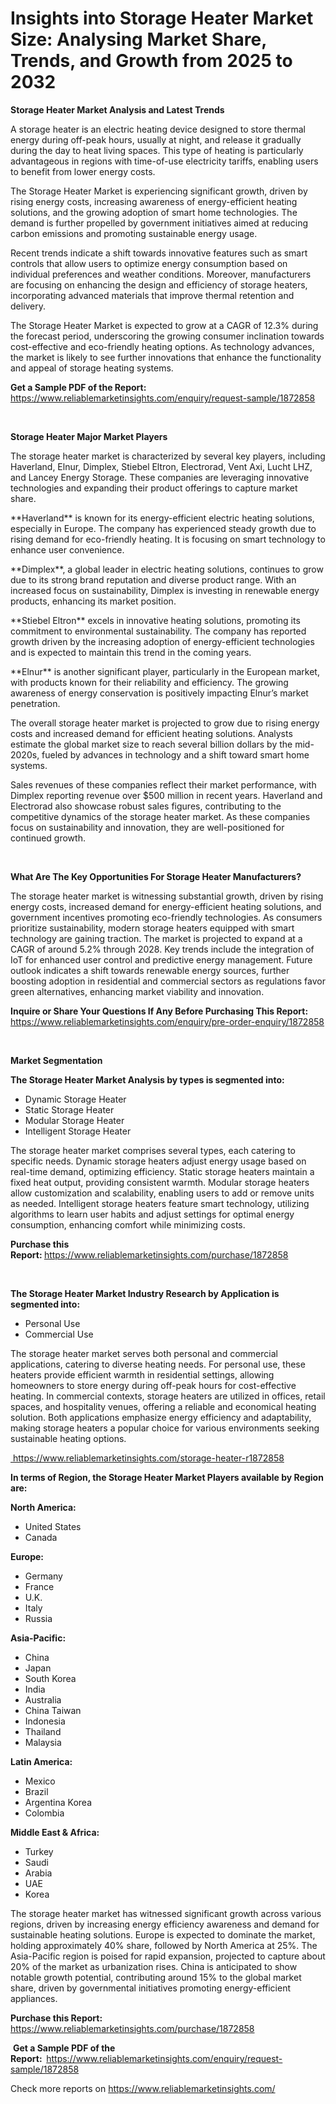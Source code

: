 <p><h1>Insights into Storage Heater Market Size: Analysing Market Share, Trends, and Growth from 2025 to 2032</h1></p><p><strong>Storage Heater Market Analysis and Latest Trends</strong></p>
<p><p>A storage heater is an electric heating device designed to store thermal energy during off-peak hours, usually at night, and release it gradually during the day to heat living spaces. This type of heating is particularly advantageous in regions with time-of-use electricity tariffs, enabling users to benefit from lower energy costs.</p><p>The Storage Heater Market is experiencing significant growth, driven by rising energy costs, increasing awareness of energy-efficient heating solutions, and the growing adoption of smart home technologies. The demand is further propelled by government initiatives aimed at reducing carbon emissions and promoting sustainable energy usage.</p><p>Recent trends indicate a shift towards innovative features such as smart controls that allow users to optimize energy consumption based on individual preferences and weather conditions. Moreover, manufacturers are focusing on enhancing the design and efficiency of storage heaters, incorporating advanced materials that improve thermal retention and delivery.</p><p>The Storage Heater Market is expected to grow at a CAGR of 12.3% during the forecast period, underscoring the growing consumer inclination towards cost-effective and eco-friendly heating options. As technology advances, the market is likely to see further innovations that enhance the functionality and appeal of storage heating systems.</p></p>
<p><strong>Get a Sample PDF of the Report:&nbsp;</strong> <a href="https://www.reliablemarketinsights.com/enquiry/request-sample/1872858?utm_campaign=2287&utm_medium=2&utm_source=Github&utm_content=ia&utm_term=16022025&utm_id=storage-heater">https://www.reliablemarketinsights.com/enquiry/request-sample/1872858</a></p>
<p>&nbsp;</p>
<p><strong>Storage Heater Major Market Players</strong></p>
<p><p>The storage heater market is characterized by several key players, including Haverland, Elnur, Dimplex, Stiebel Eltron, Electrorad, Vent Axi, Lucht LHZ, and Lancey Energy Storage. These companies are leveraging innovative technologies and expanding their product offerings to capture market share.</p><p>**Haverland** is known for its energy-efficient electric heating solutions, especially in Europe. The company has experienced steady growth due to rising demand for eco-friendly heating. It is focusing on smart technology to enhance user convenience.</p><p>**Dimplex**, a global leader in electric heating solutions, continues to grow due to its strong brand reputation and diverse product range. With an increased focus on sustainability, Dimplex is investing in renewable energy products, enhancing its market position.</p><p>**Stiebel Eltron** excels in innovative heating solutions, promoting its commitment to environmental sustainability. The company has reported growth driven by the increasing adoption of energy-efficient technologies and is expected to maintain this trend in the coming years.</p><p>**Elnur** is another significant player, particularly in the European market, with products known for their reliability and efficiency. The growing awareness of energy conservation is positively impacting Elnur’s market penetration.</p><p>The overall storage heater market is projected to grow due to rising energy costs and increased demand for efficient heating solutions. Analysts estimate the global market size to reach several billion dollars by the mid-2020s, fueled by advances in technology and a shift toward smart home systems.</p><p>Sales revenues of these companies reflect their market performance, with Dimplex reporting revenue over $500 million in recent years. Haverland and Electrorad also showcase robust sales figures, contributing to the competitive dynamics of the storage heater market. As these companies focus on sustainability and innovation, they are well-positioned for continued growth.</p></p>
<p>&nbsp;</p>
<p><strong>What Are The Key Opportunities For Storage Heater Manufacturers?</strong></p>
<p><p>The storage heater market is witnessing substantial growth, driven by rising energy costs, increased demand for energy-efficient heating solutions, and government incentives promoting eco-friendly technologies. As consumers prioritize sustainability, modern storage heaters equipped with smart technology are gaining traction. The market is projected to expand at a CAGR of around 5.2% through 2028. Key trends include the integration of IoT for enhanced user control and predictive energy management. Future outlook indicates a shift towards renewable energy sources, further boosting adoption in residential and commercial sectors as regulations favor green alternatives, enhancing market viability and innovation.</p></p>
<p><strong>Inquire or Share Your Questions If Any Before Purchasing This Report:</strong> <a href="https://www.reliablemarketinsights.com/enquiry/pre-order-enquiry/1872858?utm_campaign=2287&utm_medium=2&utm_source=Github&utm_content=ia&utm_term=16022025&utm_id=storage-heater">https://www.reliablemarketinsights.com/enquiry/pre-order-enquiry/1872858</a></p>
<p>&nbsp;</p>
<p><strong>Market Segmentation</strong></p>
<p><strong>The Storage Heater Market Analysis by types is segmented into:</strong></p>
<p><ul><li>Dynamic Storage Heater</li><li>Static Storage Heater</li><li>Modular Storage Heater</li><li>Intelligent Storage Heater</li></ul></p>
<p><p>The storage heater market comprises several types, each catering to specific needs. Dynamic storage heaters adjust energy usage based on real-time demand, optimizing efficiency. Static storage heaters maintain a fixed heat output, providing consistent warmth. Modular storage heaters allow customization and scalability, enabling users to add or remove units as needed. Intelligent storage heaters feature smart technology, utilizing algorithms to learn user habits and adjust settings for optimal energy consumption, enhancing comfort while minimizing costs.</p></p>
<p><strong>Purchase this Report:&nbsp;</strong><a href="https://www.reliablemarketinsights.com/purchase/1872858?utm_campaign=2287&utm_medium=2&utm_source=Github&utm_content=ia&utm_term=16022025&utm_id=storage-heater">https://www.reliablemarketinsights.com/purchase/1872858</a></p>
<p>&nbsp;</p>
<p><strong>The Storage Heater Market Industry Research by Application is segmented into:</strong></p>
<p><ul><li>Personal Use</li><li>Commercial Use</li></ul></p>
<p><p>The storage heater market serves both personal and commercial applications, catering to diverse heating needs. For personal use, these heaters provide efficient warmth in residential settings, allowing homeowners to store energy during off-peak hours for cost-effective heating. In commercial contexts, storage heaters are utilized in offices, retail spaces, and hospitality venues, offering a reliable and economical heating solution. Both applications emphasize energy efficiency and adaptability, making storage heaters a popular choice for various environments seeking sustainable heating options.</p></p>
<p><a href="https://www.reliablemarketinsights.com/storage-heater-r1872858?utm_campaign=2287&utm_medium=2&utm_source=Github&utm_content=ia&utm_term=16022025&utm_id=storage-heater">&nbsp;https://www.reliablemarketinsights.com/storage-heater-r1872858</a></p>
<p><strong>In terms of Region, the Storage Heater Market Players available by Region are:</strong></p>
<p>
    <p> <strong> North America: </strong>
        <ul>
            <li>United States</li>
            <li>Canada</li>
        </ul>
        </p> 
    <p> <strong> Europe: </strong>
        <ul>
            <li>Germany</li>
            <li>France</li>
            <li>U.K.</li>
            <li>Italy</li>
            <li>Russia</li>
        </ul>
        </p> 
    <p> <strong> Asia-Pacific: </strong>
        <ul>
            <li>China</li>
            <li>Japan</li>
            <li>South Korea</li>
            <li>India</li>
            <li>Australia</li>
            <li>China Taiwan</li>
            <li>Indonesia</li>
            <li>Thailand</li>
            <li>Malaysia</li>
        </ul>
        </p> 
    <p> <strong> Latin America: </strong>
        <ul>
            <li>Mexico</li>
            <li>Brazil</li>
            <li>Argentina Korea</li>
            <li>Colombia</li>
        </ul>
        </p> 
    <p> <strong> Middle East & Africa: </strong>
        <ul>
            <li>Turkey</li>
            <li>Saudi</li>
            <li>Arabia</li>
            <li>UAE</li>
            <li>Korea</li>
        </ul>
    </p>
    </p>
<p><p>The storage heater market has witnessed significant growth across various regions, driven by increasing energy efficiency awareness and demand for sustainable heating solutions. Europe is expected to dominate the market, holding approximately 40% share, followed by North America at 25%. The Asia-Pacific region is poised for rapid expansion, projected to capture about 20% of the market as urbanization rises. China is anticipated to show notable growth potential, contributing around 15% to the global market share, driven by governmental initiatives promoting energy-efficient appliances.</p></p>
<p><strong>Purchase this Report: </strong><a href="https://www.reliablemarketinsights.com/purchase/1872858?utm_campaign=2287&utm_medium=2&utm_source=Github&utm_content=ia&utm_term=16022025&utm_id=storage-heater">https://www.reliablemarketinsights.com/purchase/1872858</a></p>
<p>&nbsp;<strong>Get a Sample PDF of the Report:&nbsp;&nbsp;</strong><a href="https://www.reliablemarketinsights.com/enquiry/request-sample/1872858?utm_campaign=2287&utm_medium=2&utm_source=Github&utm_content=ia&utm_term=16022025&utm_id=storage-heater">https://www.reliablemarketinsights.com/enquiry/request-sample/1872858</a></p>
<p><strong></strong></p>
<p>Check more reports on <a href="https://www.reliablemarketinsights.com/?utm_campaign=2287&utm_medium=2&utm_source=Github&utm_content=ia&utm_term=16022025&utm_id=storage-heater">https://www.reliablemarketinsights.com/</a></p>